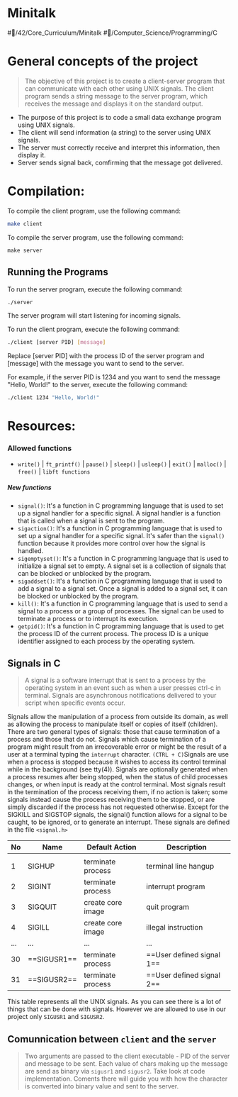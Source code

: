 # Minitalk
#📝/42/Core_Curriculum/Minitalk
#📝/Computer_Science/Programming/C 

# General concepts of the project
> The objective of this project is to create a client-server program that can communicate with each other using UNIX signals. The client program sends a string message to the server program, which receives the message and displays it on the standard output.
- The purpose of this project is to code a small data exchange program using UNIX signals.
-  The client will send information (a string) to the server using UNIX signals.
- The server must correctly receive and interpret this information, then display it.
- Server sends signal back, comfirming that the message got delivered.

# Compilation:

To compile the client program, use the following command:

```bash
make client
```
To compile the server program, use the following command:

```
make server
```

## Running the Programs
To run the server program, execute the following command:

```bash
./server
```
The server program will start listening for incoming signals.

To run the client program, execute the following command:

```bash
./client [server PID] [message]
```

Replace [server PID] with the process ID of the server program and [message] with the message you want to send to the server.

For example, if the server PID is 1234 and you want to send the message "Hello, World!" to the server, execute the following command:
```bash
./client 1234 "Hello, World!"
```

# Resources:

### Allowed functions
-  `write()` | `ft_printf()` | `pause()` | `sleep()` | `usleep()` | `exit()` | `malloc()` | `free()` | `libft functions`
##### New functions
-    `signal()`: It's a function in C programming language that is used to set up a signal handler for a specific signal. A signal handler is a function that is called when a signal is sent to the program.
-   `sigaction()`: It's a function in C programming language that is used to set up a signal handler for a specific signal. It's safer than the `signal()` function because it provides more control over how the signal is handled.
-   `sigemptyset()`: It's a function in C programming language that is used to initialize a signal set to empty. A signal set is a collection of signals that can be blocked or unblocked by the program.
-   `sigaddset()`: It's a function in C programming language that is used to add a signal to a signal set. Once a signal is added to a signal set, it can be blocked or unblocked by the program.
-   `kill()`: It's a function in C programming language that is used to send a signal to a process or a group of processes. The signal can be used to terminate a process or to interrupt its execution.
-   `getpid()`: It's a function in C programming language that is used to get the process ID of the current process. The process ID is a unique identifier assigned to each process by the operating system.

## Signals in C
>A signal is a software interrupt that is sent to a process by the operating system in an event such as when a user presses ctrl-c in terminal.  Signals are asynchronous notifications delivered to your script when specific events occur.


Signals allow the manipulation of a process from outside its domain, as well as allowing the process to manipulate itself or copies of itself (children).  There are two general types of signals: those that cause termination of a process and those that do not.  Signals which cause termination of a program might result from an irrecoverable error or might be the result of a user at a terminal typing the `interrupt` character. `(CTRL + C)`Signals are use when a process is stopped because it wishes to access its control terminal while in the background (see tty(4)).  Signals are optionally generated when a process resumes after being stopped, when the status of child processes changes, or when input is ready at the control terminal.  Most signals result in the termination of the process receiving them, if no action is taken; some signals instead cause the process receiving them to be stopped, or are simply discarded if the process has not requested otherwise.  Except for the SIGKILL and SIGSTOP signals, the signal() function allows for a signal to be caught, to be ignored, or to generate an interrupt.  These signals are defined in the file `<signal.h>`

| No  | Name        | Default Action    | Description                                     |
| --- | ----------- | ----------------- | ----------------------------------------------- |
|     |             |                   |                                                 |
| 1   | SIGHUP      | terminate process | terminal line hangup                            |
| 2   | SIGINT      | terminate process | interrupt program                               |
| 3   | SIGQUIT     | create core image | quit program                                    |
| 4   | SIGILL      | create core image | illegal instruction                             |
| ...   | ...     | ... | ...                                    |
| 30  | ==SIGUSR1== | terminate process | ==User defined signal 1==                           |
| 31  | ==SIGUSR2== | terminate process | ==User defined signal 2==                           |

This table represents all the UNIX signals. As you can see there is a lot of things that can be done with signals. However we are allowed to use in our project only `SIGUSR1` and `SIGUSR2`.

## Comunnication between `client` and the `server`
> Two arguments are passed to the client executable - PID of the server and message to be sent.
> Each value of chars making up the message are send as binary via `sigusr1` and `sigusr2`.
> Take look at code implementation. Coments there will guide you with how the character is converted into binary value and sent to the server.
